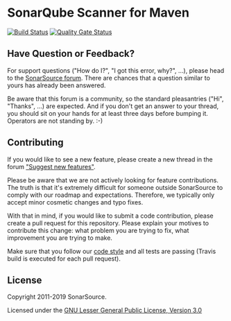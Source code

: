 SonarQube Scanner for Maven
===========================

[![Build Status](https://travis-ci.org/SonarSource/sonar-scanner-maven.svg?branch=master)](https://travis-ci.org/SonarSource/sonar-scanner-maven) [![Quality Gate Status](https://next.sonarqube.com/sonarqube/api/project_badges/measure?project=org.sonarsource.scanner.maven%3Asonar-maven-plugin&metric=alert_status)](https://next.sonarqube.com/sonarqube/dashboard?id=org.sonarsource.scanner.maven%3Asonar-maven-plugin)


Have Question or Feedback?
--------------------------

For support questions ("How do I?", "I got this error, why?", ...), please head to the [SonarSource forum](https://community.sonarsource.com/c/help). There are chances that a question similar to yours has already been answered. 

Be aware that this forum is a community, so the standard pleasantries ("Hi", "Thanks", ...) are expected. And if you don't get an answer to your thread, you should sit on your hands for at least three days before bumping it. Operators are not standing by. :-)


Contributing
------------

If you would like to see a new feature, please create a new thread in the forum ["Suggest new features"](https://community.sonarsource.com/c/suggestions/features).

Please be aware that we are not actively looking for feature contributions. The truth is that it's extremely difficult for someone outside SonarSource to comply with our roadmap and expectations. Therefore, we typically only accept minor cosmetic changes and typo fixes.

With that in mind, if you would like to submit a code contribution, please create a pull request for this repository. Please explain your motives to contribute this change: what problem you are trying to fix, what improvement you are trying to make.

Make sure that you follow our [code style](https://github.com/SonarSource/sonar-developer-toolset#code-style) and all tests are passing (Travis build is executed for each pull request).


License
-------

Copyright 2011-2019 SonarSource.

Licensed under the [GNU Lesser General Public License, Version 3.0](http://www.gnu.org/licenses/lgpl.txt)
